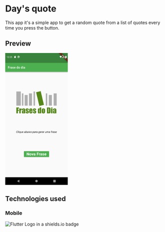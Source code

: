 # Day's quote

This app it's a simple app to get a random quote from a list of quotes every time you press the button.

## Preview

<img src="./example/Frases do Dia.png" width="200">

## Technologies used

### Mobile
![Flutter Logo in a shields.io badge](https://img.shields.io/badge/Flutter-gray.svg?logo=flutter&style=for-the-badge&color=02569B&logoColor=white)

